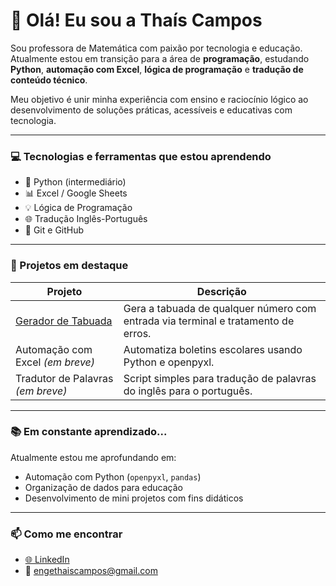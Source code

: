 # 👋 Olá! Eu sou a Thaís Campos

Sou professora de Matemática com paixão por tecnologia e educação. Atualmente estou em transição para a área de **programação**, estudando **Python**, **automação com Excel**, **lógica de programação** e **tradução de conteúdo técnico**.

Meu objetivo é unir minha experiência com ensino e raciocínio lógico ao desenvolvimento de soluções práticas, acessíveis e educativas com tecnologia.

---

### 💻 Tecnologias e ferramentas que estou aprendendo

- 🐍 Python (intermediário)
- 📊 Excel / Google Sheets
- 💡 Lógica de Programação
- 🌐 Tradução Inglês-Português
- 💾 Git e GitHub

---

### 🚀 Projetos em destaque

| Projeto | Descrição |
|--------|-----------|
| [Gerador de Tabuada](https://github.com/thaisscampos/gerador-tabuada-python) | Gera a tabuada de qualquer número com entrada via terminal e tratamento de erros. |
| Automação com Excel *(em breve)* | Automatiza boletins escolares usando Python e openpyxl. |
| Tradutor de Palavras *(em breve)* | Script simples para tradução de palavras do inglês para o português. |

---

### 📚 Em constante aprendizado...

Atualmente estou me aprofundando em:
- Automação com Python (`openpyxl`, `pandas`)
- Organização de dados para educação
- Desenvolvimento de mini projetos com fins didáticos

---

### 📫 Como me encontrar

- [🌐 LinkedIn](https://www.linkedin.com/in/thais-campos-437462170)
- 📧 engethaiscampos@gmail.com
